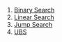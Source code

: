 1. [Binary Search](./Binary%20Search/)
2. [Linear Search](./Linear%20Search/)
3. [Jump Search](./Jump%20Search/)
4. [UBS](./Ubiquitous%20Binary%20Search/ubs.java)
